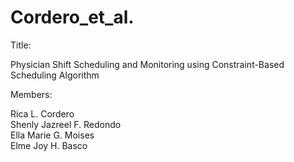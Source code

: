 # Cordero_et_al.
Title: <br>

Physician Shift Scheduling and Monitoring using Constraint-Based Scheduling Algorithm <br>

Members: <br>

Rica L. Cordero <br>
Shenly Jazreel F. Redondo <br>
Ella Marie G. Moises <br>
Elme Joy H. Basco
